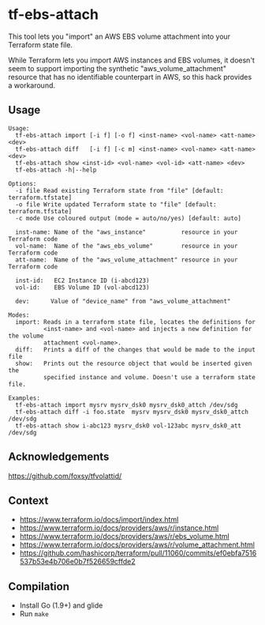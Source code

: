 
# tf-ebs-attach

This tool lets you "import" an AWS EBS volume attachment into your Terraform 
state file. 

While Terraform lets you import AWS instances and EBS volumes, it doesn't seem 
to support importing the synthetic "aws_volume_attachment" resource that has no 
identifiable counterpart in AWS, so this hack provides a workaround.

## Usage
```
Usage:
  tf-ebs-attach import [-i f] [-o f] <inst-name> <vol-name> <att-name> <dev>  
  tf-ebs-attach diff   [-i f] [-c m] <inst-name> <vol-name> <att-name> <dev>  
  tf-ebs-attach show <inst-id> <vol-name> <vol-id> <att-name> <dev>
  tf-ebs-attach -h|--help

Options:
  -i file Read existing Terraform state from "file" [default: terraform.tfstate]
  -o file Write updated Terraform state to "file" [default: terraform.tfstate]
  -c mode Use coloured output (mode = auto/no/yes) [default: auto]
  
  inst-name: Name of the "aws_instance"          resource in your Terraform code 
  vol-name:  Name of the "aws_ebs_volume"        resource in your Terraform code
  att-name:  Name of the "aws_volume_attachment" resource in your Terraform code
  
  inst-id:   EC2 Instance ID (i-abcd123)
  vol-id:    EBS Volume ID (vol-abcd123)
  
  dev:      Value of "device_name" from "aws_volume_attachment"

Modes:
  import: Reads in a terraform state file, locates the definitions for 
          <inst-name> and <vol-name> and injects a new definition for the volume 
          attachment <vol-name>.
  diff:   Prints a diff of the changes that would be made to the input file 
  show:   Prints out the resource object that would be inserted given the 
          specified instance and volume. Doesn't use a terraform state file. 

Examples:
  tf-ebs-attach import mysrv mysrv_dsk0 mysrv_dsk0_attch /dev/sdg
  tf-ebs-attach diff -i foo.state  mysrv mysrv_dsk0 mysrv_dsk0_attch /dev/sdg
  tf-ebs-attach show i-abc123 mysrv_dsk0 vol-123abc mysrv_dsk0_att /dev/sdg
```

## Acknowledgements

https://github.com/foxsy/tfvolattid/

## Context
- https://www.terraform.io/docs/import/index.html
- https://www.terraform.io/docs/providers/aws/r/instance.html
- https://www.terraform.io/docs/providers/aws/r/ebs_volume.html
- https://www.terraform.io/docs/providers/aws/r/volume_attachment.html
- https://github.com/hashicorp/terraform/pull/11060/commits/ef0ebfa7516537b53e4b706e0b7f526659cffde2

## Compilation

- Install Go (1.9+) and glide
- Run `make`

